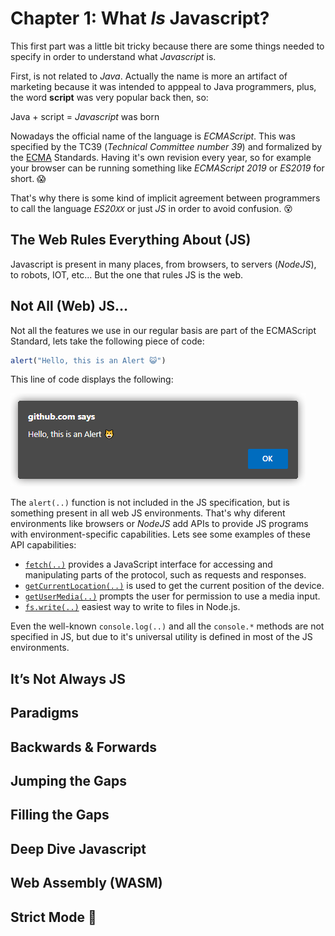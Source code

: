 # Chapter 1: What _Is_ Javascript?

This first part was a little bit tricky because there are some things needed to specify in order to understand what _Javascript_ is.

First, is not related to _Java_. Actually the name is more an artifact of marketing because it was intended to apppeal to Java programmers, plus, the word **script** was very popular back then, so:  

Java + script = _Javascript_ was born

Nowadays the official name of the language is _ECMAScript_. This was specified by the TC39 (_Technical Committee number 39_) and formalized by the [ECMA](https://www.ecma-international.org/) Standards. Having it's own revision every year, so for example  your browser can be running something like _ECMAScript 2019_ or _ES2019_ for short. 😱

That's why there is some kind of implicit agreement between programmers to call the language _ES20`XX`_ or just _JS_ in order to avoid confusion. 😵

## The Web Rules Everything About (JS)

Javascript is present in many places, from browsers, to servers (_NodeJS_), to robots, IOT, etc... But the one that rules JS is the web.


## Not All (Web) JS…

Not all the features we use in our regular basis are part of the ECMAScript Standard, lets take the following piece of code:

```javascript
alert("Hello, this is an Alert 😺")
```
This line of code displays the following:

![](../assets/images/alert.png)

The `alert(..)` function is not included in the JS specification, but is something present in all web JS environments. That's why diferent environments like browsers or _NodeJS_ add APIs to provide JS programs with environment-specific capabilities. Lets see some examples of these API capabilities:

* [`fetch(..)`](https://developer.mozilla.org/en-US/docs/Web/API/Fetch_API/Using_Fetch) provides a JavaScript interface for accessing and manipulating parts of the protocol, such as requests and responses.
* [`getCurrentLocation(..)`](https://developer.mozilla.org/en-US/docs/Web/API/Geolocation/getCurrentPosition) is used to get the current position of the device.
* [`getUserMedia(..)`](https://developer.mozilla.org/en-US/docs/Web/API/MediaDevices/getUserMedia) prompts the user for permission to use a media input.
* [`fs.write(..)`](https://nodejs.dev/en/learn/writing-files-with-nodejs/) easiest way to write to files in Node.js.

Even the well-known `console.log(..)` and all the `console.*` methods are not specified in JS, but due to it's universal utility is defined in most of the JS environments.

## It’s Not Always JS

## Paradigms 

## Backwards & Forwards

## Jumping the Gaps

## Filling the Gaps

## Deep Dive Javascript

## Web Assembly (WASM)

## Strict Mode 🤨